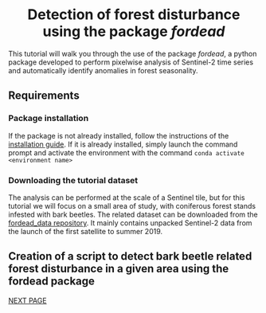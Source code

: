 # <div align="center"> Detection of forest disturbance using the package _fordead_ </div>

This tutorial will walk you through the use of the package _fordead_, a python package developed to perform pixelwise analysis of Sentinel-2 time series and automatically identify anomalies in forest seasonality. 

## Requirements
### Package installation 
If the package is not already installed, follow the instructions of the [installation guide](https://fordead.gitlab.io/fordead_package/). 
If it is already installed, simply launch the command prompt and activate the environment with the command `conda activate <environment name>`

### Downloading the tutorial dataset

The analysis can be performed at the scale of a Sentinel tile, but for this tutorial we will focus on a small area of study, with coniferous forest stands infested with bark beetles. The related dataset can be downloaded from the [fordead_data repository](https://gitlab.com/fordead/fordead_data). It mainly contains unpacked Sentinel-2 data from the launch of the first satellite to summer 2019. 

## Creation of a script to detect bark beetle related forest disturbance in a given area using the fordead package

[NEXT PAGE](https://fordead.gitlab.io/fordead_package/docs/Tutorial/01_compute_masked_vegetationindex)






